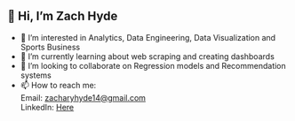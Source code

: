 ## 👋 Hi, I’m Zach Hyde
- 👀 I’m interested in Analytics, Data Engineering, Data Visualization and Sports Business
- 🌱 I’m currently learning about web scraping and creating dashboards
- 🤝 I’m looking to collaborate on Regression models and Recommendation systems
- 📫 How to reach me: <br/>
Email: zacharyhyde14@gmail.com <br/>
LinkedIn: [Here](https://www.linkedin.com/in/zachary-hyde-/)

<!---
zhyde23/zhyde23 is a ✨ special ✨ repository because its `README.md` (this file) appears on your GitHub profile.
You can click the Preview link to take a look at your changes.
--->
